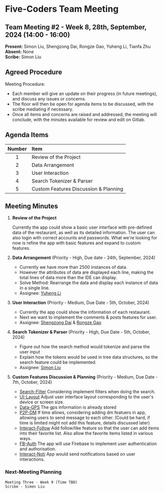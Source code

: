 # Five-Coders Team Meeting

## Team Meeting #2 - Week 8, 28th, September, 2024 (14:00 - 16:00)
**Present:** 
Simon Liu, Shengzong Dai, Rongze Gao, Yuheng Li, Tianfa Zhu
<br>
**Absent:**
None
<br>
**Scribe:**
Simon Liu

## Agreed Procedure
Meeting Procedure:

- Each member will give an update on their progress (in future meetings), and discuss any issues or concerns.
- The floor will then be open for agenda items to be discussed, with the scribe mediating if necessary.
- Once all items and concerns are raised and addressed, the meeting will conclude, with the minutes available for review and edit on Gitlab.


## Agenda Items
| Number    |        Item |
|:---------:|:------------|
| 1 | Review of the Project |
| 2 | Data Arrangement |
| 3 | User Interaction |
| 4 | Search Tokenizer & Parser |
| 5 | Custom Features Discussion & Planning |

## Meeting Minutes
1. **Review of the Project**

    Currently the app could show a basic user interface with pre-defined data of the restaurant, as well as its detailed information. The user can also login with correct accounts and passwords. What we're looking for now is refine the app with basic features and expand to custom features.

2. **Data Arrangement** (Priority - High, Due date - 24th, September, 2024)

    - Currently we have more than 2500 instances of data.
    - However the attributes of data are displayed each line, making the total lines of data more than the IDE can display.
    - Solve Method: Rearrange the data and display each instance of data in a single line.
    - Assignee: [Yuheng Li](https://gitlab.cecs.anu.edu.au/u7810157)

2. **User Interaction** (Priority - Medium, Due Date - 5th, October, 2024)

    - Currently the app could show the information of each restaurant.
    - Next we want to implement the comments & posts features for user.
    - Assignee: [Shengzong Dai](https://gitlab.cecs.anu.edu.au/u7811526) & [Rongze Gao](https://gitlab.cecs.anu.edu.au/u7841935)

3. **Search Tokenizer & Parser** (Priority - High, Due Date - 5th, October, 2024)

    - Figure out how the search method would tokenize and parse the user input
    - Explain how the tokens would be used in tree data structures, so the search feature could be implemented.
    - Assignee: [Simon Liu](https://gitlab.cecs.anu.edu.au/u7761758)

4. **Custom Features Discussion & Planning** (Priority - Medium, Due Date - 7th, October, 2024)

    - [Search-Filter](https://gitlab.cecs.anu.edu.au/u7810157/gp-24s2/-/blob/main/gpSpec/2_Features.md?ref_type=heads#:~:text=%5BSearch%2DInvalid%5D,this%20feature.%20(medium))    Considering implement filters when doing the search.
    - [UI-Layout](https://gitlab.cecs.anu.edu.au/u7810157/gp-24s2/-/blob/main/gpSpec/2_Features.md?ref_type=heads#:~:text=%5BUI%2DLayout%5D,screen%20size.%20(easy)) Adjust user interface layout corresponding to the user's device or screen size.
    - [Data-GPS](https://gitlab.cecs.anu.edu.au/u7810157/gp-24s2/-/blob/main/gpSpec/2_Features.md?ref_type=heads#:~:text=%5BData%2DGPS%5D%20The%20app%20must%20utilize%20GPS%20information%20based%20on%20location%20data.%20Hint%3A%20see%20the%20demo%20presented%20by%20our%20tutors%20on%20ECHO360.%20(easy)) The gps information is already stored 
    - [P2P-DM](https://gitlab.cecs.anu.edu.au/u7810157/gp-24s2/-/blob/main/gpSpec/2_Features.md?ref_type=heads#:~:text=%5BP2P%2DDM%5D%20The%20app%20must%20provide%20users%20with%20the%20ability%20to%20send%20direct%2C%20private%20messages%20to%20each%20other.%20(hard)) If time allows, considering adding dm featuers in app, allowing users to send message to each other. (Could be hard, if time is limited might not add this feature, details discussed later)
    - [Interact-Follow](https://gitlab.cecs.anu.edu.au/u7810157/gp-24s2/-/blob/main/gpSpec/2_Features.md?ref_type=heads#:~:text=%5BInteract%2DFollow%5D%20The%20app%20must%20provide%20the%20ability%20to%20follow%2C%20save%20or%20collect%20items.%20There%20must%20be%20a%20section%20that%20displays%20all%20items%20followed%2C%20saved%20or%20collected%20by%20a%20user%2C%20with%20items%20grouped%20and%20ordered.%20This%20information%20should%20be%20stored%20in%2Dmemory.%20(hard)) Add follow/like feature so that the user can add items into their favorite list. Also allow the favorite items listed in various ways.
    - [FB-Auth](https://gitlab.cecs.anu.edu.au/u7810157/gp-24s2/-/blob/main/gpSpec/2_Features.md?ref_type=heads#:~:text=%5BFB%2DAuth%5D%20The%20app%20must%20use%20Firebase%20to%20implement%20user%20authentication%20and%20authorisation.%20(easy)) The app will use Firebase to implement user authentication and authorisation.
    - [Interact-Noti](https://gitlab.cecs.anu.edu.au/u7810157/gp-24s2/-/blob/main/gpSpec/2_Features.md?ref_type=heads#:~:text=%5BInteract%2DNoti%5D,immediate%20notifications.%20(medium)) App would send notifications based on user interactions.
 
### Next-Meeting Planning

    Meeting Three - Week 9 (Time TBD)
    Scribe - Simon Liu